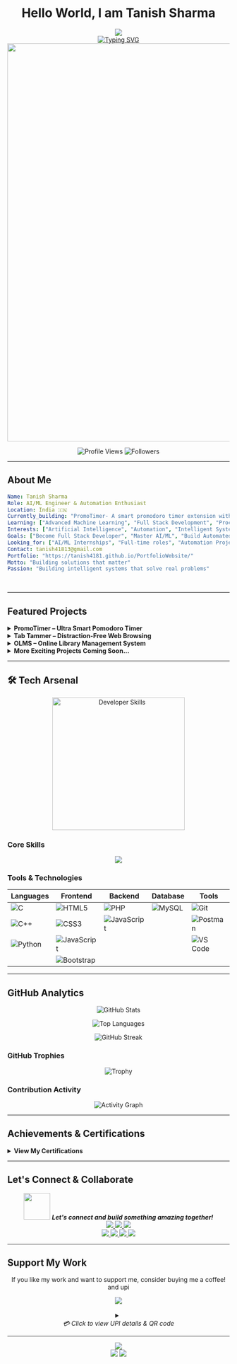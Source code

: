# <div align="center">Hello World, I am Tanish Sharma</div>

<div align="center">
  <img src="https://capsule-render.vercel.app/api?type=waving&color=gradient&customColorList=6,11,20&height=180&section=header&text=AI%2FML%20Engineer&fontSize=42&fontColor=ffffff&animation=twinkling&fontAlignY=32&desc=Automating%20the%20Future%20%7C%20Building%20Intelligent%20Solutions&descAlignY=51&descAlign=50" />
</div>

<div align="center">
  <a href="https://git.io/typing-svg">
    <img src="https://readme-typing-svg.demolab.com?font=Fira+Code&weight=600&size=22&pause=1000&color=0E75B6&center=true&vCenter=true&random=false&width=600&lines=AI%2FML+Engineer;Automation+Enthusiast;Aspiring+Full+Stack+Developer;Problem+Solver" alt="Typing SVG" />
  </a>
</div>

<div align="center">
  <img src="https://user-images.githubusercontent.com/74038190/212284100-561aa473-3905-4a80-b561-0d28506553ee.gif" width="900">
</div>

<p align="center">
  <img src="https://komarev.com/ghpvc/?username=tanish4181&label=Profile%20views&color=0e75b6&style=for-the-badge" alt="Profile Views" />
  <img src="https://img.shields.io/github/followers/tanish4181?style=for-the-badge&color=0e75b6&labelColor=1c1c1c" alt="Followers" />
</p>

---

## **About Me**



```yaml
Name: Tanish Sharma
Role: AI/ML Engineer & Automation Enthusiast
Location: India 🇮🇳
Currently_building: "PromoTimer- A smart promodoro timer extension with many advance feature"
Learning: ["Advanced Machine Learning", "Full Stack Development", "Process Automation"]
Interests: ["Artificial Intelligence", "Automation", "Intelligent Systems"]
Goals: ["Become Full Stack Developer", "Master AI/ML", "Build Automated Solutions"]
Looking_for: ["AI/ML Internships", "Full-time roles", "Automation Projects"]
Contact: tanish41813@gmail.com
Portfolio: "https://tanish4181.github.io/PortfolioWebsite/"
Motto: "Building solutions that matter"
Passion: "Building intelligent systems that solve real problems"
```

<br clear="both"/>

---

## **Featured Projects**

<details>
<summary><b> PromoTimer – Ultra Smart Pomodoro Timer</b></summary>
<br>

**Tech Stack:**
<p>
<img src="https://img.shields.io/badge/JavaScript-F7DF1E?style=for-the-badge&logo=javascript&logoColor=black" />
<img src="https://img.shields.io/badge/HTML5-E34F26?style=for-the-badge&logo=html5&logoColor=white" />
<img src="https://img.shields.io/badge/CSS3-1572B6?style=for-the-badge&logo=css3&logoColor=white" />
<img src="https://img.shields.io/badge/Chrome%20Extension-4285F4?style=for-the-badge&logo=googlechrome&logoColor=white" />
</p>

**✨ Key Features:**
**Core Timer Functionality**
- **Focus Sessions**: 25-minute focus periods (customizable)
- **Short Breaks**: 5-minute breaks between sessions (customizable)  
- **Long Breaks**: 15-minute breaks after 4 sessions (customizable)
- **Auto-start**: Automatically start breaks and focus sessions
- **Session Tracking**: Keep track of completed sessions

**Productivity Features**
- **Task Management**: Add and track tasks for each session
- **Website Blocking**: Block distracting websites during focus time
- **YouTube Integration**: Automatically pause videos and hide distractions
- **Break Enforcement**: Overlay to ensure you take proper breaks

**Statistics & Analytics**
- **Daily Statistics**: Track focus time, sessions, and break adherence
- **Productivity Score**: Get insights into your productivity patterns
- **Export Data**: Export your statistics for analysis
- **Visual Charts**: See your progress with interactive charts

**Customization**
- **Flexible Settings**: Customize timer durations and behavior
- **Notification Control**: Desktop notifications and sound alerts
- **Break Enforcement**: Choose how strictly breaks are enforced
- **Data Privacy**: All data stored locally on your device
- *Many advanced features under development*

**🔗 Links:**
<p>
<a href="#" target="_blank">
  <img src="https://img.shields.io/badge/View%20Repository-100000?style=for-the-badge&logo=github&logoColor=white" />
</a>
<a href="#" target="_blank">
  <img src="https://img.shields.io/badge/Live%20Extension-FF6B6B?style=for-the-badge&logo=chrome&logoColor=white" />
</a>
</p>

</details>

<details>
<summary><b> Tab Tammer – Distraction-Free Web Browsing</b></summary>
<br>

**Tech Stack:**
<p>
<img src="https://img.shields.io/badge/JavaScript-F7DF1E?style=for-the-badge&logo=javascript&logoColor=black" />
<img src="https://img.shields.io/badge/HTML5-E34F26?style=for-the-badge&logo=html5&logoColor=white" />
<img src="https://img.shields.io/badge/CSS3-1572B6?style=for-the-badge&logo=css3&logoColor=white" />
<img src="https://img.shields.io/badge/Chrome%20Extension-4285F4?style=for-the-badge&logo=googlechrome&logoColor=white" />
</p>

**✨ Key Features:**
-  Block distracting websites with smart filtering
-  Track browsing habits and productivity metrics
-  Set customizable time limits for specific sites
-  Fully customizable blocklist and focus timer
-  Modern UI with multiple theme options

**🔗 Links:**
<p>
<a href="https://github.com/tanish4181/TabTammer" target="_blank">
  <img src="https://img.shields.io/badge/View%20Repository-100000?style=for-the-badge&logo=github&logoColor=white" />
</a>
<a href="#" target="_blank">
  <img src="https://img.shields.io/badge/Live%20Extension-FF6B6B?style=for-the-badge&logo=chrome&logoColor=white" />
</a>
</p>

</details>

<details>
<summary><b> OLMS – Online Library Management System</b></summary>
<br>

**Tech Stack:**
<p>
<img src="https://img.shields.io/badge/HTML5-E34F26?style=for-the-badge&logo=html5&logoColor=white" />
<img src="https://img.shields.io/badge/CSS3-1572B6?style=for-the-badge&logo=css3&logoColor=white" />
<img src="https://img.shields.io/badge/JavaScript-F7DF1E?style=for-the-badge&logo=javascript&logoColor=black" />
<img src="https://img.shields.io/badge/PHP-777BB4?style=for-the-badge&logo=php&logoColor=white" />
<img src="https://img.shields.io/badge/MySQL-005C84?style=for-the-badge&logo=mysql&logoColor=white" />
</p>

**✨ Key Features:**
-  Complete book management system (Add/Edit/Delete)
-  Separate dashboards for Admin and Students
-  Advanced search by title, author, or category
-  Automated issue/return tracking with fine calculation
-  Learning history of Student and analytics page for Student and Admin

**🔗 Links:**
<p>
<a href="https://github.com/tanish4181/OLMS-Online-Library-Management-System" target="_blank">
  <img src="https://img.shields.io/badge/View%20Repository-100000?style=for-the-badge&logo=github&logoColor=white" />
</a>
<a href="https://olms.great-site.net/" target="_blank">
  <img src="https://img.shields.io/badge/Live%20Demo-4CAF50?style=for-the-badge&logo=web&logoColor=white" />
</a>
<a href="https://github.com/tanish4181/OLMS-Online-Library-Management-System/blob/main/README.md" target="_blank">
  <img src="https://img.shields.io/badge/Know%20About%20Project-4FC08D?style=for-the-badge&logo=readthedocs&logoColor=white" />
</a>
</p>

</details>

<details>
<summary><b> More Exciting Projects Coming Soon...</b></summary>
<br>

In Progress

</details>

---

## 🛠 **Tech Arsenal**

<div align="center">
  <img src="https://media.giphy.com/media/SWoSkN6DxTszqIKEqv/giphy.gif" alt="Developer Skills" width="300"/>
</div>

### **Core Skills**
<p align="center">
  <img src="https://skillicons.dev/icons?i=c,cpp,py,html,css,js,php,bootstrap,git,postman,mysql&theme=dark" />
</p>

### **Tools & Technologies**
<div align="center">
  
| **Languages** | **Frontend** | **Backend** | **Database** | **Tools** |
|---------------|--------------|-------------|--------------|-----------|
| ![C](https://img.shields.io/badge/C-00599C?style=flat-square&logo=c&logoColor=white) | ![HTML5](https://img.shields.io/badge/HTML5-E34F26?style=flat-square&logo=html5&logoColor=white) | ![PHP](https://img.shields.io/badge/PHP-777BB4?style=flat-square&logo=php&logoColor=white) | ![MySQL](https://img.shields.io/badge/MySQL-005C84?style=flat-square&logo=mysql&logoColor=white) | ![Git](https://img.shields.io/badge/Git-F05032?style=flat-square&logo=git&logoColor=white) |
| ![C++](https://img.shields.io/badge/C++-00599C?style=flat-square&logo=cplusplus&logoColor=white) | ![CSS3](https://img.shields.io/badge/CSS3-1572B6?style=flat-square&logo=css3&logoColor=white) | ![JavaScript](https://img.shields.io/badge/JavaScript-F7DF1E?style=flat-square&logo=javascript&logoColor=black) | | ![Postman](https://img.shields.io/badge/Postman-FF6C37?style=flat-square&logo=postman&logoColor=white) |
| ![Python](https://img.shields.io/badge/Python-3776AB?style=flat-square&logo=python&logoColor=white) | ![JavaScript](https://img.shields.io/badge/JavaScript-F7DF1E?style=flat-square&logo=javascript&logoColor=black) | | | ![VS Code](https://img.shields.io/badge/VS%20Code-007ACC?style=flat-square&logo=visualstudiocode&logoColor=white) |
| | ![Bootstrap](https://img.shields.io/badge/Bootstrap-7952B3?style=flat-square&logo=bootstrap&logoColor=white) | | | |

</div>

---

##  **GitHub Analytics**

<div align="center">
  
![GitHub Stats](https://github-readme-stats.vercel.app/api?username=tanish4181&show_icons=true&theme=radical&hide_border=true&count_private=true)

![Top Languages](https://github-readme-stats.vercel.app/api/top-langs/?username=tanish4181&layout=compact&theme=radical&hide_border=true)

</div>

<div align="center">
  
![GitHub Streak](https://streak-stats.demolab.com/?user=tanish4181&theme=radical&hide_border=true)

</div>

### **GitHub Trophies**

<div align="center">
  
![Trophy](https://github-profile-trophy.vercel.app/?username=tanish4181&theme=radical&no-frame=true&row=1&column=6)

</div>

### **Contribution Activity**

<div align="center">
  
![Activity Graph](https://github-readme-activity-graph.vercel.app/graph?username=tanish4181&theme=react-dark&hide_border=true&area=true)

</div>

---

##  **Achievements & Certifications**

<details>
<summary><b> View My Certifications</b></summary>
<br>

**🎓 Completed Courses:**
- **CS50x - Introduction to Computer Science** | Harvard University
- **Programming Fundamentals** | Self-paced Learning
- **Web Development Basics** | Multiple Platforms

** Coding Milestones:**
- ⭐ 2+ Years of Programming Experience
- 🚀 10+ Projects Successfully Completed
- 💻 Active Open Source Contributor

</details>

---

##  **Let's Connect & Collaborate**

<div align="center">
  <img src="https://media.giphy.com/media/LnQjpWaON8nhr21vNW/giphy.gif" width="60"> <em><b>Let's connect and build something amazing together!</b></em>
</div>

<div align="center">
  <a href="mailto:tanish41813@gmail.com">
    <img src="https://img.shields.io/badge/Gmail-D14836?style=for-the-badge&logo=gmail&logoColor=white" />
  </a>
  <a href="https://tanish4181.github.io/PortfolioWebsite/" target="_blank">
    <img src="https://img.shields.io/badge/Portfolio-FF5722?style=for-the-badge&logo=google-chrome&logoColor=white" />
  </a>
  <a href="https://twitter.com/tanish4181" target="_blank">
    <img src="https://img.shields.io/badge/Twitter-1DA1F2?style=for-the-badge&logo=twitter&logoColor=white" />
  </a>
</div>

<div align="center">
  <a href="https://www.leetcode.com/tanish4181" target="_blank">
    <img src="https://img.shields.io/badge/LeetCode-FFA116?style=for-the-badge&logo=leetcode&logoColor=white" />
  </a>
  <a href="https://stackoverflow.com/users/tanish4181" target="_blank">
    <img src="https://img.shields.io/badge/Stack%20Overflow-FE7A16?style=for-the-badge&logo=stackoverflow&logoColor=white" />
  </a>
  <a href="https://medium.com/@tanish4181" target="_blank">
    <img src="https://img.shields.io/badge/Medium-12100E?style=for-the-badge&logo=medium&logoColor=white" />
  </a>
  <a href="https://www.youtube.com/@Tanish4181y" target="_blank">
    <img src="https://img.shields.io/badge/YouTube-FF0000?style=for-the-badge&logo=youtube&logoColor=white" />
  </a>
</div>

---

##  **Support My Work**

<div align="center">
  <p>If you like my work and want to support me, consider buying me a coffee! and upi</p>
  <a href="https://www.buymeacoffee.com/tanish4181">
    <img src="https://img.shields.io/badge/Buy%20Me%20A%20Coffee-FFDD00?style=for-the-badge&logo=buymeacoffee&logoColor=black" />
  </a>
  <br><br>
  <details>
    <summary>
      <div align="center">
        <em>💳 Click to view UPI details & QR code</em>
      </div>
    </summary>
    <br>
    <div align="center">
      <h3>🇮🇳 UPI Payment Details</h3>
      <br>
      <table align="center">
        <tr>
          <td align="center">
            <h4>📱 UPI ID</h4>
            <kbd>tanish.sharma06@axl</kbd>
            <br><br>
            <em>Copy this ID to any UPI app</em>
          </td>
          <td align="center">
            <h4>📱 QR Code</h4>
            <img src="https://api.qrserver.com/v1/create-qr-code/?size=150x150&data=upi://pay?pa=tanish.sharma06@axl%26pn=Tanish%2520Sharma%26cu=INR" alt="UPI QR Code" />
            <br>
            <em>Scan with any UPI app</em>
          </td>
        </tr>
      </table>
      <br>
      <p>
        <img src="https://img.shields.io/badge/Supports-PhonePe-663399?style=flat-square&logo=phonepe&logoColor=white" />
        <img src="https://img.shields.io/badge/Supports-GooglePay-4285F4?style=flat-square&logo=googlepay&logoColor=white" />
        <img src="https://img.shields.io/badge/Supports-Paytm-1C2C94?style=flat-square&logo=paytm&logoColor=white" />
      </p>
      <p><em>💡 Works with all major UPI applications in India</em></p>
    </div>
  </details>
</div>

---

<div align="center">
  <img src="https://capsule-render.vercel.app/api?type=waving&color=gradient&customColorList=6,11,20&height=100&section=footer&animation=twinkling" />
</div>

<div align="center">
  <img src="https://img.shields.io/badge/Made%20by-Tanish%20Sharma-red?style=for-the-badge" />
  <img src="https://img.shields.io/badge/Open%20Source-💚-green?style=for-the-badge" />
</div>
